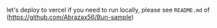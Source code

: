 let's deploy to vercel
if you need to run locally, please see `README.md` of (https://github.com/Abrazax56/Bun-sample)

